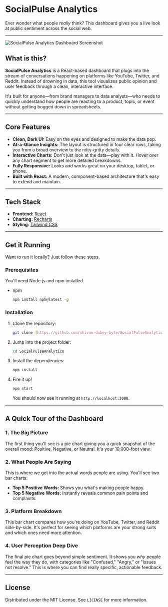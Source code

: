 # SocialPulse Analytics

Ever wonder what people *really* think? This dashboard gives you a live look at public sentiment across the social web.

---

![SocialPulse Analytics Dashboard Screenshot](https://placehold.co/800x450/111827/ffffff?text=SocialPulse+Analytics+UI)

## What is this?

**SocialPulse Analytics** is a React-based dashboard that plugs into the stream of conversations happening on platforms like YouTube, Twitter, and Reddit. Instead of drowning in data, this tool visualizes public opinion and user feedback through a clean, interactive interface.

It's built for anyone—from brand managers to data analysts—who needs to quickly understand how people are reacting to a product, topic, or event without getting bogged down in spreadsheets.

---

## Core Features

* **Clean, Dark UI:** Easy on the eyes and designed to make the data pop.
* **At-a-Glance Insights:** The layout is structured in four clear rows, taking you from a broad overview to the nitty-gritty details.
* **Interactive Charts:** Don't just look at the data—play with it. Hover over any chart segment to get more detailed breakdowns.
* **Fully Responsive:** Looks and works great on your desktop, tablet, or phone.
* **Built with React:** A modern, component-based architecture that's easy to extend and maintain.

---

## Tech Stack

* **Frontend:** [React](https://reactjs.org/)
* **Charting:** [Recharts](https://recharts.org/)
* **Styling:** [Tailwind CSS](https://tailwindcss.com/)

---

## Get it Running

Want to run it locally? Just follow these steps.

### Prerequisites

You'll need Node.js and npm installed.

* npm
    ```sh
    npm install npm@latest -g
    ```

### Installation

1.  Clone the repository:
    ```sh
    git clone [https://github.com/shivam-dubey-byte/SocialPulseAnalytics.git](https://github.com/shivam-dubey-byte/SocialPulseAnalytics.git)
    ```
2.  Jump into the project folder:
    ```sh
    cd SocialPulseAnalytics
    ```
3.  Install the dependencies:
    ```sh
    npm install
    ```
4.  Fire it up!
    ```sh
    npm start
    ```
    You should now see it running at `http://localhost:3000`.

---

## A Quick Tour of the Dashboard

### 1. The Big Picture

The first thing you'll see is a pie chart giving you a quick snapshot of the overall mood: Positive, Negative, or Neutral. It's your 10,000-foot view.

### 2. What People Are Saying

This is where we get into the actual words people are using. You'll see two bar charts:

* **Top 5 Positive Words:** Shows you what's making people happy.
* **Top 5 Negative Words:** Instantly reveals common pain points and complaints.

### 3. Platform Breakdown

This bar chart compares how you're doing on YouTube, Twitter, and Reddit side-by-side. It's perfect for seeing which platforms are your strong suits and which ones need more attention.

### 4. User Perception Deep Dive

The final pie chart goes beyond simple sentiment. It shows you *why* people feel the way they do, with categories like "Confused," "Angry," or "Issues not resolve." This is where you can find really specific, actionable feedback.

---

## License

Distributed under the MIT License. See `LICENSE` for more information.
